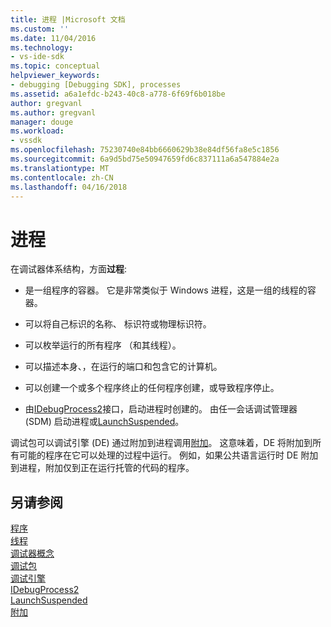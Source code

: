 ```yaml
---
title: 进程 |Microsoft 文档
ms.custom: ''
ms.date: 11/04/2016
ms.technology:
- vs-ide-sdk
ms.topic: conceptual
helpviewer_keywords:
- debugging [Debugging SDK], processes
ms.assetid: a6a1efdc-b243-40c8-a778-6f69f6b018be
author: gregvanl
ms.author: gregvanl
manager: douge
ms.workload:
- vssdk
ms.openlocfilehash: 75230740e84bb6660629b38e84df56fa8e5c1856
ms.sourcegitcommit: 6a9d5bd75e50947659fd6c837111a6a547884e2a
ms.translationtype: MT
ms.contentlocale: zh-CN
ms.lasthandoff: 04/16/2018
---
```

# <a name="processes"></a>进程
在调试器体系结构，方面**过程**:  
  
-   是一组程序的容器。 它是非常类似于 Windows 进程，这是一组的线程的容器。  
  
-   可以将自己标识的名称、 标识符或物理标识符。  
  
-   可以枚举运行的所有程序 （和其线程）。  
  
-   可以描述本身、，在运行的端口和包含它的计算机。  
  
-   可以创建一个或多个程序终止的任何程序创建，或导致程序停止。  
  
-   由[IDebugProcess2](../../extensibility/debugger/reference/idebugprocess2.md)接口，启动进程时创建的。 由任一会话调试管理器 (SDM) 启动进程或[LaunchSuspended](../../extensibility/debugger/reference/idebugenginelaunch2-launchsuspended.md)。  
  
 调试包可以调试引擎 (DE) 通过附加到进程调用[附加](../../extensibility/debugger/reference/idebugprocess2-attach.md)。 这意味着，DE 将附加到所有可能的程序在它可以处理的过程中运行。 例如，如果公共语言运行时 DE 附加到进程，附加仅到正在运行托管的代码的程序。  
  
## <a name="see-also"></a>另请参阅  
 [程序](../../extensibility/debugger/programs.md)   
 [线程](../../extensibility/debugger/threads.md)   
 [调试器概念](../../extensibility/debugger/debugger-concepts.md)   
 [调试包](../../extensibility/debugger/debug-package.md)   
 [调试引擎](../../extensibility/debugger/debug-engine.md)   
 [IDebugProcess2](../../extensibility/debugger/reference/idebugprocess2.md)   
 [LaunchSuspended](../../extensibility/debugger/reference/idebugenginelaunch2-launchsuspended.md)   
 [附加](../../extensibility/debugger/reference/idebugprocess2-attach.md)